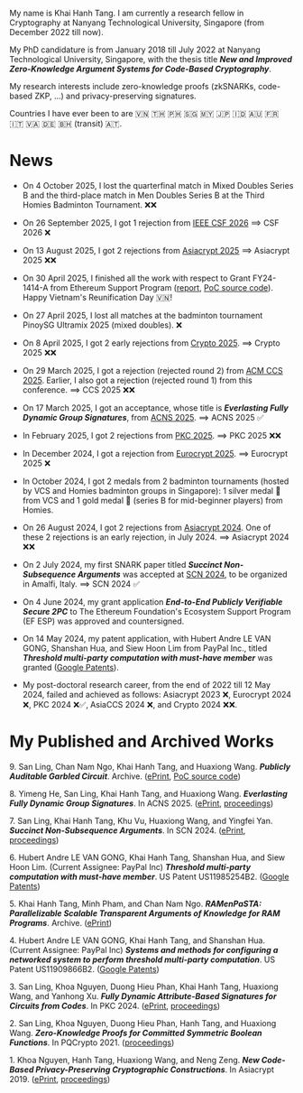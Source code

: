 My name is Khai Hanh Tang. I am currently a research fellow in Cryptography at Nanyang Technological University, Singapore (from December 2022 till now).

My PhD candidature is from January 2018 till July 2022 at Nanyang Technological University, Singapore, with the thesis title _**New and Improved Zero-Knowledge Argument Systems for Code-Based Cryptography**_.  

My research interests include zero-knowledge proofs (zkSNARKs, code-based ZKP, ...) and privacy-preserving signatures.

Countries I have ever been to are 🇻🇳 🇹🇭 🇵🇭 🇸🇬 🇲🇾 🇯🇵 🇮🇩 🇦🇺 🇫🇷 🇮🇹 🇻🇦 🇩🇪 🇧🇭 (transit) 🇦🇹.

# News
- On 4 October 2025, I lost the quarterfinal match in Mixed Doubles Series B and the third-place match in Men Doubles Series B at the Third Homies Badminton Tournament. ❌❌

- On 26 September 2025, I got 1 rejection from [IEEE CSF 2026](https://csf2026.ieee-security.org/) ==> CSF 2026 ❌

- On 13 August 2025, I got 2 rejections from [Asiacrypt 2025](https://asiacrypt.iacr.org/2025/) ==> Asiacrypt 2025 ❌❌

- On 30 April 2025, I finished all the work with respect to Grant FY24-1414-A from Ethereum Support Program ([report](https://eprint.iacr.org/2025/772), [PoC source code](https://github.com/Crazy-Cryptographic-Buddies/pa-gc-rs)). Happy Vietnam's Reunification Day 🇻🇳!

- On 27 April 2025, I lost all matches at the badminton tournament PinoySG Ultramix 2025 (mixed doubles). ❌

- On 8 April 2025, I got 2 early rejections from [Crypto 2025](https://crypto.iacr.org/2025/). ==> Crypto 2025 ❌❌

- On 29 March 2025, I got a rejection (rejected round 2) from [ACM CCS 2025](https://www.sigsac.org/ccs/CCS2025/). Earlier, I also got a rejection (rejected round 1) from this conference. ==> CCS 2025 ❌❌

- On 17 March 2025, I got an acceptance, whose title is _**Everlasting Fully Dynamic Group Signatures**_, from [ACNS 2025](https://acns2025.fordaysec.de/). ==> ACNS 2025 ✅

- In February 2025, I got 2 rejections from [PKC 2025](https://pkc.iacr.org/2025/). ==> PKC 2025 ❌❌

- In December 2024, I got a rejection from [Eurocrypt 2025](https://eurocrypt.iacr.org/2025/). ==> Eurocrypt 2025 ❌

- In October 2024, I got 2 medals from 2 badminton tournaments (hosted by VCS and Homies badminton groups in Singapore): 1 silver medal 🥈 from VCS and 1 gold medal 🥇 (series B for mid-beginner players) from Homies.

- On 26 August 2024, I got 2 rejections from [Asiacrypt 2024](https://asiacrypt.iacr.org/2024/). One of these 2 rejections is an early rejection, in July 2024. ==> Asiacrypt 2024 ❌❌

- On 2 July 2024, my first SNARK paper titled _**Succinct Non-Subsequence Arguments**_ was accepted at [SCN 2024](https://scn.unisa.it/scn24/), to be organized in Amalfi, Italy. ==> SCN 2024 ✅

- On 4 June 2024, my grant application _**End-to-End Publicly Verifiable Secure 2PC**_ to The Ethereum Foundation's Ecosystem Support Program (EF ESP) was approved and countersigned.

- On 14 May 2024, my patent application, with Hubert Andre LE VAN GONG, Shanshan Hua, and Siew Hoon Lim from PayPal Inc., titled _**Threshold multi-party computation with must-have member**_ was granted ([Google Patents](https://patents.google.com/patent/US11985254B2/en)).

- My post-doctoral research career, from the end of 2022 till 12 May 2024, failed and achieved as follows: Asiacrypt 2023 ❌, Eurocrypt 2024 ❌, PKC 2024 ❌✅, AsiaCCS 2024 ❌, and Crypto 2024 ❌❌.

# My Published and Archived Works
9\. San Ling, Chan Nam Ngo, Khai Hanh Tang, and Huaxiong Wang. _**Publicly Auditable Garbled Circuit**_. Archive. ([ePrint](https://eprint.iacr.org/2025/772), [PoC source code](https://github.com/Crazy-Cryptographic-Buddies/pa-gc-rs))

8\. Yimeng He, San Ling, Khai Hanh Tang, and Huaxiong Wang. _**Everlasting Fully Dynamic Group Signatures**_. In ACNS 2025. ([ePrint](https://ia.cr/2025/627), [proceedings](https://link.springer.com/chapter/10.1007/978-3-031-95767-3_1))

7\. San Ling, Khai Hanh Tang, Khu Vu, Huaxiong Wang, and Yingfei Yan. _**Succinct Non-Subsequence Arguments**_. In SCN 2024. ([ePrint](https://ia.cr/2024/1264), [proceedings](https://link.springer.com/chapter/10.1007/978-3-031-71070-4_2))

6\. Hubert Andre LE VAN GONG, Khai Hanh Tang, Shanshan Hua, and Siew Hoon Lim. (Current Assignee: PayPal Inc) _**Threshold multi-party computation with must-have member**_. US Patent US11985254B2. ([Google Patents](https://patents.google.com/patent/US11985254B2/en))

5\.  Khai Hanh Tang, Minh Pham, and Chan Nam Ngo. _**RAMenPaSTA: Parallelizable Scalable Transparent Arguments of Knowledge for RAM Programs**_. Archive. ([ePrint](https://ia.cr/2024/336))

4\. Hubert Andre LE VAN GONG, Khai Hanh Tang, and Shanshan Hua. (Current Assignee: PayPal Inc) _**Systems and methods for configuring a networked system to perform threshold multi-party computation**_. US Patent US11909866B2. ([Google Patents](https://patents.google.com/patent/US11909866B2))

3\.  San Ling, Khoa Nguyen, Duong Hieu Phan, Khai Hanh Tang, Huaxiong Wang, and Yanhong Xu. _**Fully Dynamic Attribute-Based Signatures for Circuits from Codes**_. In PKC 2024. ([ePrint](https://ia.cr/2024/022), [proceedings](https://link.springer.com/chapter/10.1007/978-3-031-57718-5_2))

2\. San Ling, Khoa Nguyen, Duong Hieu Phan, Hanh Tang, and Huaxiong Wang. _**Zero-Knowledge Proofs for Committed Symmetric Boolean Functions**_. In PQCrypto 2021. ([proceedings](https://link.springer.com/chapter/10.1007/978-3-030-81293-5_18))

1\. Khoa Nguyen, Hanh Tang, Huaxiong Wang, and Neng Zeng. _**New Code-Based Privacy-Preserving Cryptographic Constructions**_. In Asiacrypt 2019. ([ePrint](https://ia.cr/2019/513), [proceedings](https://link.springer.com/chapter/10.1007/978-3-030-34621-8_2))
